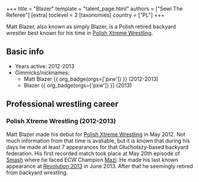 +++
title = "Blazer"
template = "talent_page.html"
authors = ["Sewi The Referee"]
[extra]
toclevel = 2
[taxonomies]
country = ["PL"]
+++

Matt Blazer, also known as simply Blazer, is a Polish retired backyard wrestler best known for his time in [Polish Xtreme Wrestling](@/o/pxw.md).

## Basic info 

* Years active: 2012-2013
* Gimmicks/nicknames:
  - Matt Blazer {{ org_badge(orgs=['pxw']) }} (2012-2013)
  - Blazer {{ org_badge(orgs=['pxw']) }} (2013)
 
## Professional wrestling career

### Polish Xtreme Wrestling (2012-2013)

Matt Blazer made his debut for [Polish Xtreme Wrestling](@/o/pxw.md) in May 2012. Not much information from that time is avaliable, but it is known that during his days he made at least 7 appearances for that Głuchołazy-based backyard federation. His first recorded match took place at May 20th episode of [Smash](@/e/pxw/2012-05-20-pxw-smash.md) where he faced ECW Champion [Mazi](@/w/mazi.md). He made his last known appearance at [Revolution 2013](content/e/pxw/2013-06-23-pxw-revolution-2013.md) in June 2013. After that he seemingly retired from backyard wrestling. 
